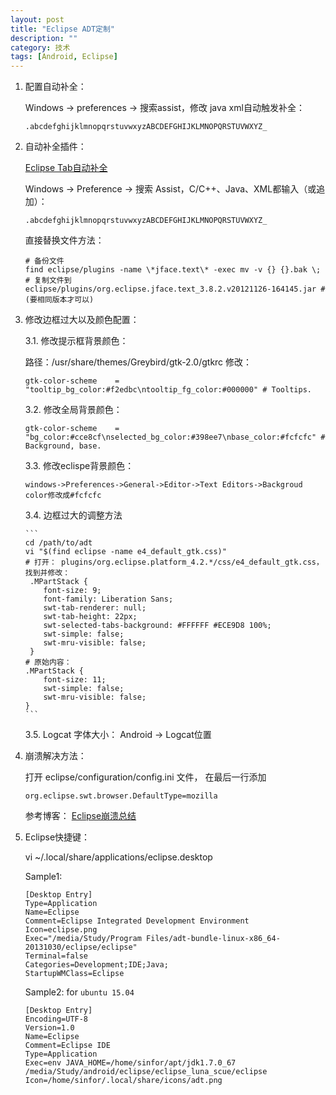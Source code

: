 ```yaml
---
layout: post
title: "Eclipse ADT定制"
description: ""
category: 技术
tags: [Android, Eclipse]
---
```


1.  配置自动补全：

    Windows -> preferences -> 搜索assist，修改 java xml自动触发补全：

        .abcdefghijklmnopqrstuvwxyzABCDEFGHIJKLMNOPQRSTUVWXYZ_

2.  自动补全插件：

    [Eclipse Tab自动补全](http://www.cnblogs.com/sunjie21/archive/2012/06/28/2567463.html)

    Windows -> Preference -> 搜索 Assist，C/C++、Java、XML都输入（或追加）：

        .abcdefghijklmnopqrstuvwxyzABCDEFGHIJKLMNOPQRSTUVWXYZ_

    直接替换文件方法：

        # 备份文件
        find eclipse/plugins -name \*jface.text\* -exec mv -v {} {}.bak \;
        # 复制文件到
        eclipse/plugins/org.eclipse.jface.text_3.8.2.v20121126-164145.jar #(要相同版本才可以)

3.  修改边框过大以及颜色配置：

    3.1.   修改提示框背景颜色：

    路径：/usr/share/themes/Greybird/gtk-2.0/gtkrc 修改：

        gtk-color-scheme    = "tooltip_bg_color:#f2edbc\ntooltip_fg_color:#000000" # Tooltips.

    3.2.   修改全局背景颜色：

        gtk-color-scheme    = "bg_color:#cce8cf\nselected_bg_color:#398ee7\nbase_color:#fcfcfc" # Background, base.

    3.3.   修改eclispe背景颜色：

        windows->Preferences->General->Editor->Text Editors->Backgroud color修改成#fcfcfc

    3.4.   边框过大的调整方法

        ```
        cd /path/to/adt
        vi "$(find eclipse -name e4_default_gtk.css)"
        # 打开： plugins/org.eclipse.platform_4.2.*/css/e4_default_gtk.css，找到并修改：
         .MPartStack {
            font-size: 9;
            font-family: Liberation Sans;
            swt-tab-renderer: null;
            swt-tab-height: 22px;
            swt-selected-tabs-background: #FFFFFF #ECE9D8 100%;
            swt-simple: false;
            swt-mru-visible: false;
         }
        # 原始内容：
        .MPartStack {
            font-size: 11;
            swt-simple: false;
            swt-mru-visible: false;
        }
        ```

    3.5.   Logcat 字体大小： Android → Logcat位置

4.  崩溃解决方法：

    打开 eclipse/configuration/config.ini 文件， 在最后一行添加

        org.eclipse.swt.browser.DefaultType=mozilla

    参考博客： [Eclipse崩溃总结](http://www.cnblogs.com/scue/p/4461845.html)

5.  Eclipse快捷键：

    vi ~/.local/share/applications/eclipse.desktop 

    Sample1:

        [Desktop Entry]
        Type=Application
        Name=Eclipse
        Comment=Eclipse Integrated Development Environment
        Icon=eclipse.png
        Exec="/media/Study/Program Files/adt-bundle-linux-x86_64-20131030/eclipse/eclipse"
        Terminal=false
        Categories=Development;IDE;Java;
        StartupWMClass=Eclipse

    Sample2: for `ubuntu 15.04`

        [Desktop Entry]
        Encoding=UTF-8
        Version=1.0
        Name=Eclipse
        Comment=Eclipse IDE
        Type=Application
        Exec=env JAVA_HOME=/home/sinfor/apt/jdk1.7.0_67 /media/Study/android/eclipse/eclipse_luna_scue/eclipse
        Icon=/home/sinfor/.local/share/icons/adt.png

